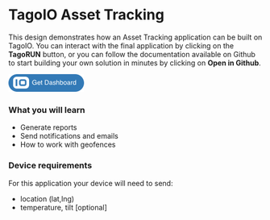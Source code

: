 # TagoIO Asset Tracking

This design demonstrates how an Asset Tracking application can be built on TagoIO. You can interact with the final application by clicking on the **TagoRUN** button, or you can follow the documentation available on Github to start building your own solution in minutes by clicking on **Open in Github**.

[![Get Dashboard](https://raw.githubusercontent.com/tago-io/explore-asset-tracking/master/images/getdashboard.png?raw=true)](https://admin.develop.tago.io/explore)

### What you will learn
- Generate reports
- Send notifications and emails
- How to work with geofences

### Device requirements
For this application your device will need to send:
- location (lat,lng)
- temperature, tilt  [optional] 
